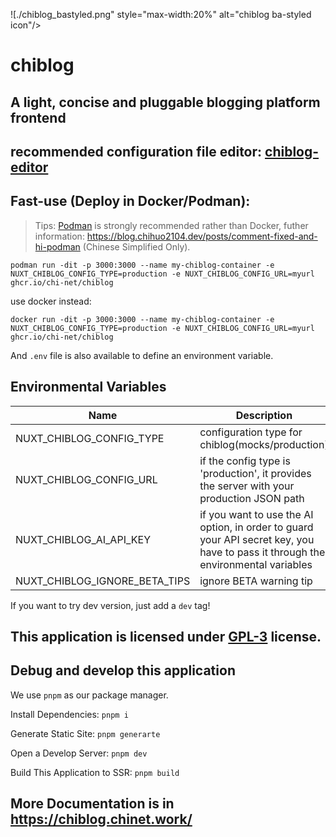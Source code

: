 ![./chiblog_bastyled.png" style="max-width:20%" alt="chiblog ba-styled icon"/>

# chiblog

## A light, concise and pluggable blogging platform frontend

## recommended configuration file editor: [chiblog-editor](https://github.com/chi-net/chiblog-editor)

## Fast-use (Deploy in Docker/Podman):

> Tips: [Podman](https://podman.io/) is strongly recommended rather than Docker, futher information: <https://blog.chihuo2104.dev/posts/comment-fixed-and-hi-podman> (Chinese Simplified Only).

```shell
podman run -dit -p 3000:3000 --name my-chiblog-container -e NUXT_CHIBLOG_CONFIG_TYPE=production -e NUXT_CHIBLOG_CONFIG_URL=myurl ghcr.io/chi-net/chiblog
```

use docker instead:

```shell
docker run -dit -p 3000:3000 --name my-chiblog-container -e NUXT_CHIBLOG_CONFIG_TYPE=production -e NUXT_CHIBLOG_CONFIG_URL=myurl ghcr.io/chi-net/chiblog
```

And `.env` file is also available to define an environment variable.

## Environmental Variables


| Name | Description | Required | 
|-------------|------------|------|
| NUXT_CHIBLOG_CONFIG_TYPE | configuration type for chiblog(mocks/production) | True |
| NUXT_CHIBLOG_CONFIG_URL | if the config type is 'production', it provides the server with your production JSON path | Optional |
| NUXT_CHIBLOG_AI_API_KEY | if you want to use the AI option, in order to guard your API secret key, you have to pass it through the environmental variables | Optional |
| NUXT_CHIBLOG_IGNORE_BETA_TIPS | ignore BETA warning tip | Optional |

If you want to try dev version, just add a `dev` tag!

## This application is licensed under [GPL-3](LICENSE) license.

## Debug and develop this application

We use `pnpm` as our package manager.

Install Dependencies: `pnpm i`

Generate Static Site: `pnpm generarte`

Open a Develop Server: `pnpm dev`

Build This Application to SSR: `pnpm build`



## More Documentation is in <https://chiblog.chinet.work/>
